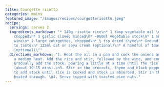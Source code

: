 ```yaml
---
title: Courgette risotto
categories: mains
featured_image: "/images/recipes/courgetterisotto.jpeg"
recipe:
  servings: serves 2
  ingredients_markdown: "* 140g risotto rice\n* 1 tbsp vegetable oil \n* 1 small onion,
    chopped\n* 1 garlic clove, minced\n* ~800ml vegetable stock\n* 1 small glass white
    wine\n* 2 large courgettes, chopped\n* ½ tsp dried thyme\n* Ground black pepper,
    to taste\n* 125ml oat or soya cream (optional)\n* A handful of toasted pine nuts
    (optional)\""
  directions_markdown: "1. Heat the oil in a pan and cook the onions and garlic on
    a medium heat. Add the rice and stir, followed by the wine, and cook for 1 minute.\n2.
    Gradually add the stock, pouring a little at a time until the rice is almost cooked
    (about 10-15 mins).\n3. Stir in the broccoli, thyme and black pepper. Continue
    to add stock until rice is cooked and stock is absorbed. Stir in the cream until
    heated through. \n4. Serve topped with toasted pine nuts."
---
```

